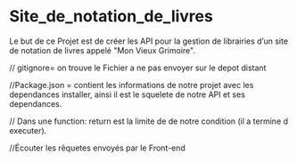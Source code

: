 # Site_de_notation_de_livres
Le but de ce Projet est de créer les API pour la gestion de librairies d’un site de notation de livres appelé "Mon Vieux Grimoire". 

// gitignore= on trouve le Fichier a ne pas envoyer sur le depot distant

//Package.json = contient les informations de notre projet avec les dependances installer, ainsi il est le squelete de notre API et ses dependances.

// Dans une function: return est la limite de de notre condition (il a termine d executer).  

//Écouter les rêquetes envoyés par le Front-end 